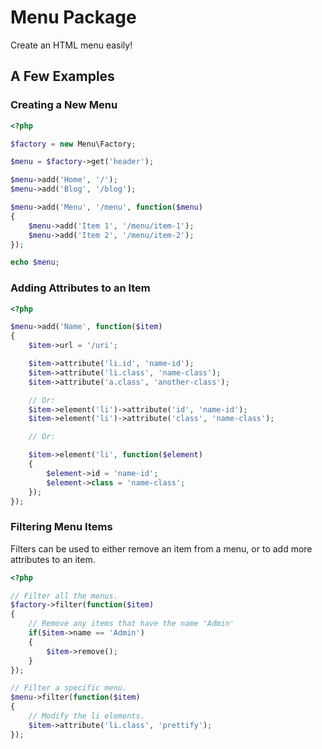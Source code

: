# Menu Package

Create an HTML menu easily!

## A Few Examples

### Creating a New Menu

```php
<?php

$factory = new Menu\Factory;

$menu = $factory->get('header');

$menu->add('Home', '/');
$menu->add('Blog', '/blog');

$menu->add('Menu', '/menu', function($menu)
{
	$menu->add('Item 1', '/menu/item-1');
	$menu->add('Item 2', '/menu/item-2');
});

echo $menu;

```

### Adding Attributes to an Item

```php
<?php

$menu->add('Name', function($item)
{
	$item->url = '/uri';

	$item->attribute('li.id', 'name-id');
	$item->attribute('li.class', 'name-class');
	$item->attribute('a.class', 'another-class');

	// Or:
	$item->element('li')->attribute('id', 'name-id');
	$item->element('li')->attribute('class', 'name-class');

	// Or:

	$item->element('li', function($element)
	{
		$element->id = 'name-id';
		$element->class = 'name-class';
	});
});

```

### Filtering Menu Items

Filters can be used to either remove an item from a menu, or to add more attributes to an item.

```php
<?php

// Filter all the menus.
$factory->filter(function($item)
{
	// Remove any items that have the name 'Admin'
	if($item->name == 'Admin')
	{
		$item->remove();
	}
});

// Filter a specific menu.
$menu->filter(function($item)
{
	// Modify the li elements.
	$item->attribute('li.class', 'prettify');
});

```